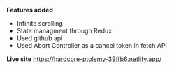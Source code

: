 **Features added**

 - Infinite scrolling
 - State managment through Redux
 - Used github api
 - Used Abort Controller as a cancel token in fetch API
 
**Live site**
https://hardcore-ptolemy-39ffb6.netlify.app/
